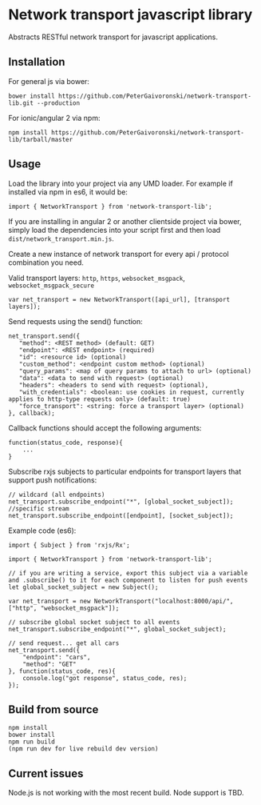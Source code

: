 # Network transport javascript library

Abstracts RESTful network transport for javascript applications. 

## Installation

For general js via bower:

```
bower install https://github.com/PeterGaivoronski/network-transport-lib.git --production
```

For ionic/angular 2 via npm:

```
npm install https://github.com/PeterGaivoronski/network-transport-lib/tarball/master
```

## Usage

Load the library into your project via any UMD loader. For example if installed via npm in es6, it would be:

```
import { NetworkTransport } from 'network-transport-lib';
```

If you are installing in angular 2 or another clientside project via bower, simply load the dependencies into your script first and then load `dist/network_transport.min.js`.

Create a new instance of network transport for every api / protocol combination you need.

Valid transport layers: `http`, `https`, `websocket_msgpack`, `websocket_msgpack_secure`


```
var net_transport = new NetworkTransport([api_url], [transport layers]);
```

Send requests using the send() function:

```
net_transport.send({
   "method": <REST method> (default: GET)
   "endpoint": <REST endpoint> (required)
   "id": <resource id> (optional)
   "custom_method": <endpoint custom method> (optional)
   "query_params": <map of query params to attach to url> (optional)
   "data": <data to send with request> (optional)
   "headers": <headers to send with request> (optional),
   "with_credentials": <boolean: use cookies in request, currently applies to http-type requests only> (default: true)
   "force_transport": <string: force a transport layer> (optional)
}, callback);
```

Callback functions should accept the following arguments:

```
function(status_code, response){
    ...
}
```

Subscribe rxjs subjects to particular endpoints for transport layers that support push notifications:

```
// wildcard (all endpoints)
net_transport.subscribe_endpoint("*", [global_socket_subject]);
//specific stream
net_transport.subscribe_endpoint([endpoint], [socket_subject]);
```

Example code (es6):

```
import { Subject } from 'rxjs/Rx';

import { NetworkTransport } from 'network-transport-lib';

// if you are writing a service, export this subject via a variable and .subscribe() to it for each component to listen for push events
let global_socket_subject = new Subject();

var net_transport = new NetworkTransport("localhost:8000/api/", ["http", "websocket_msgpack"]);

// subscribe global socket subject to all events
net_transport.subscribe_endpoint("*", global_socket_subject);

// send request... get all cars
net_transport.send({
    "endpoint": "cars",
    "method": "GET"
}, function(status_code, res){
    console.log("got response", status_code, res);
});

```

## Build from source

```
npm install
bower install
npm run build
(npm run dev for live rebuild dev version)
```

## Current issues

Node.js is not working with the most recent build. Node support is TBD.
